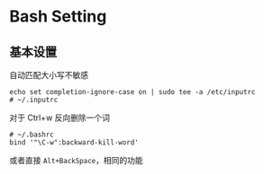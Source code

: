 # Bash Setting

## 基本设置
自动匹配大小写不敏感
```
echo set completion-ignore-case on | sudo tee -a /etc/inputrc
# ~/.inputrc
```

对于 Ctrl+w 反向删除一个词
```
# ~/.bashrc
bind '"\C-w":backward-kill-word'
```
或者直接 `Alt+BackSpace`，相同的功能

